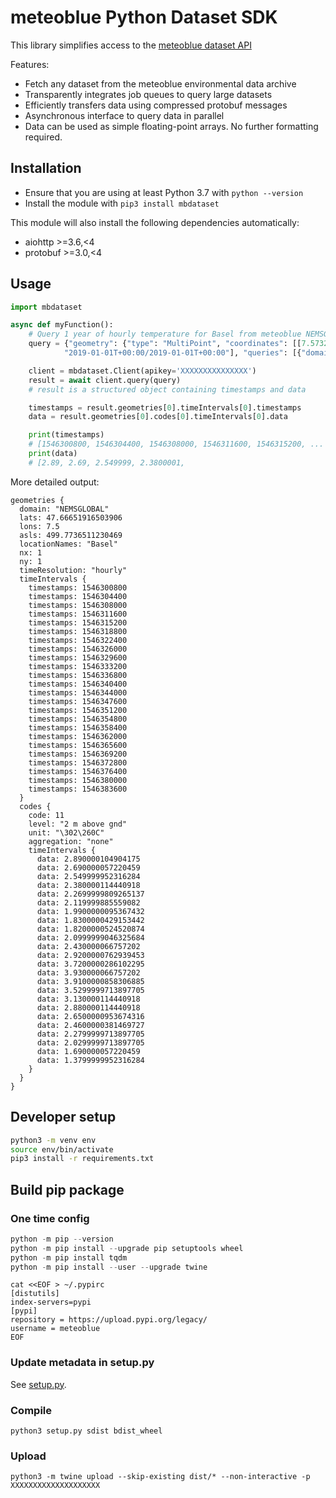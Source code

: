 # meteoblue Python Dataset SDK

This library simplifies access to the [meteoblue dataset API](https://docs.meteoblue.com/en/apis/environmental-data/dataset-api)

Features:
- Fetch any dataset from the meteoblue environmental data archive
- Transparently integrates job queues to query large datasets
- Efficiently transfers data using compressed protobuf messages
- Asynchronous interface to query data in parallel
- Data can be used as simple floating-point arrays. No further formatting required.


## Installation
- Ensure that you are using at least Python 3.7 with `python --version` 
- Install the module with `pip3 install mbdataset`

This module will also install the following dependencies automatically:
- aiohttp >=3.6,<4
- protobuf >=3.0,<4

## Usage
```python
import mbdataset

async def myFunction():
    # Query 1 year of hourly temperature for Basel from meteoblue NEMSGLOBAL
    query = {"geometry": {"type": "MultiPoint", "coordinates": [[7.57327, 47.558399, 279]], "locationNames": ["Basel"]}, "format": "json", "timeIntervals": [
            "2019-01-01T+00:00/2019-01-01T+00:00"], "queries": [{"domain": "NEMSGLOBAL", "timeResolution": "hourly", "codes": [{"code": 11, "level": "2 m above gnd"}]}]}

    client = mbdataset.Client(apikey='XXXXXXXXXXXXXXX')
    result = await client.query(query)
    # result is a structured object containing timestamps and data

    timestamps = result.geometries[0].timeIntervals[0].timestamps
    data = result.geometries[0].codes[0].timeIntervals[0].data

    print(timestamps)
    # [1546300800, 1546304400, 1546308000, 1546311600, 1546315200, ...
    print(data)
    # [2.89, 2.69, 2.549999, 2.3800001,
```

More detailed output:

```
geometries {
  domain: "NEMSGLOBAL"
  lats: 47.66651916503906
  lons: 7.5
  asls: 499.7736511230469
  locationNames: "Basel"
  nx: 1
  ny: 1
  timeResolution: "hourly"
  timeIntervals {
    timestamps: 1546300800
    timestamps: 1546304400
    timestamps: 1546308000
    timestamps: 1546311600
    timestamps: 1546315200
    timestamps: 1546318800
    timestamps: 1546322400
    timestamps: 1546326000
    timestamps: 1546329600
    timestamps: 1546333200
    timestamps: 1546336800
    timestamps: 1546340400
    timestamps: 1546344000
    timestamps: 1546347600
    timestamps: 1546351200
    timestamps: 1546354800
    timestamps: 1546358400
    timestamps: 1546362000
    timestamps: 1546365600
    timestamps: 1546369200
    timestamps: 1546372800
    timestamps: 1546376400
    timestamps: 1546380000
    timestamps: 1546383600
  }
  codes {
    code: 11
    level: "2 m above gnd"
    unit: "\302\260C"
    aggregation: "none"
    timeIntervals {
      data: 2.890000104904175
      data: 2.690000057220459
      data: 2.549999952316284
      data: 2.380000114440918
      data: 2.2699999809265137
      data: 2.119999885559082
      data: 1.9900000095367432
      data: 1.8300000429153442
      data: 1.8200000524520874
      data: 2.0999999046325684
      data: 2.430000066757202
      data: 2.9200000762939453
      data: 3.7200000286102295
      data: 3.930000066757202
      data: 3.9100000858306885
      data: 3.5299999713897705
      data: 3.130000114440918
      data: 2.880000114440918
      data: 2.6500000953674316
      data: 2.4600000381469727
      data: 2.2799999713897705
      data: 2.0299999713897705
      data: 1.690000057220459
      data: 1.3799999952316284
    }
  }
}
```


## Developer setup
```bash
python3 -m venv env
source env/bin/activate
pip3 install -r requirements.txt
```

## Build pip package

### One time config
```python -V  # for python version (2/3)
python -m pip --version
python -m pip install --upgrade pip setuptools wheel
python -m pip install tqdm
python -m pip install --user --upgrade twine
```
```
cat <<EOF > ~/.pypirc
[distutils] 
index-servers=pypi
[pypi] 
repository = https://upload.pypi.org/legacy/ 
username = meteoblue
EOF
```

### Update metadata in setup.py
See [setup.py](setup.py).

### Compile
`python3 setup.py sdist bdist_wheel`

### Upload
`python3 -m twine upload --skip-existing dist/* --non-interactive -p XXXXXXXXXXXXXXXXXXXX`
